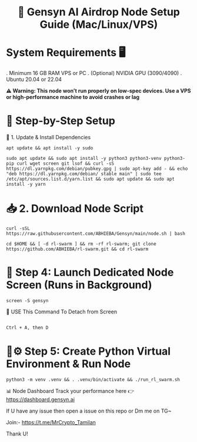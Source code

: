 <div align="center">

# 🚀 Gensyn AI Airdrop Node Setup Guide (Mac/Linux/VPS)

</div>


# System Requirements 🖥️

. Minimum 16 GB RAM VPS or PC
. (Optional) NVIDIA GPU (3090/4090)
. Ubuntu 20.04 or 22.04

**⚠️ Warning: This node won’t run properly on low-spec devices. Use a VPS or high-performance machine to avoid crashes or lag**

# 🚀 Step-by-Step Setup
🔧 1. Update & Install Dependencies

```apt update && apt install -y sudo```

```sudo apt update && sudo apt install -y python3 python3-venv python3-pip curl wget screen git lsof && curl -sS https://dl.yarnpkg.com/debian/pubkey.gpg | sudo apt-key add - && echo "deb https://dl.yarnpkg.com/debian/ stable main" | sudo tee /etc/apt/sources.list.d/yarn.list && sudo apt update && sudo apt install -y yarn```

# 📥 2. Download Node Script

```curl -sSL https://raw.githubusercontent.com/ABHIEBA/Gensyn/main/node.sh | bash```

```cd $HOME && [ -d rl-swarm ] && rm -rf rl-swarm; git clone https://github.com/ABHIEBA/rl-swarm.git && cd rl-swarm```

# 🎯 Step 4: Launch Dedicated Node Screen (Runs in Background)

```screen -S gensyn```

🔌 USE This Command To Detach from Screen 

```bash 

Ctrl + A, then D

```

# 🐍⚙️ Step 5: Create Python Virtual Environment & Run Node

```python3 -m venv .venv && . .venv/bin/activate && ./run_rl_swarm.sh```

📊 Node Dashboard
Track your performance here 👉 https://dashboard.gensyn.ai

If U have any issue then open a issue on this repo or Dm me on TG~

Join:- https://t.me/MrCrypto_Tamilan

Thank U!

